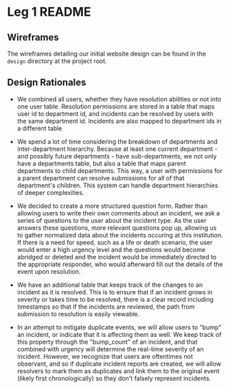 # Leg 1 README
## Wireframes
The wireframes detailing our initial website design can be found in the `design` directory at the project root.

## Design Rationales
- We combined all users, whether they have resolution abilities or
not into one user table. Resolution permissions are stored in a table
that maps user id to department id, and incidents can be resolved by
users with the same department id. Incidents are also mapped to department
ids in a different table

- We spend a lot of time considering the breakdown of departments and
inter-department hierarchy. Because at least one current department - and 
possibly future departments - have sub-departments, we not only have a
departments table, but also a table that maps parent departments to child
departments. This way, a user with permissions for a parent department can 
resolve submissions for all of that department's children. This system can
handle department hierarchies of deeper complexities.

- We decided to create a more structured question form. Rather than allowing
users to write their own comments about an incident, we ask a series of 
questions to the user about the incident type. As the user answers these 
questions, more relevant questions pop up, allowing us to gather normalized 
data about the incidents occuring at this institution. If there is a need for 
speed, such as a life or death scenario, the user would enter a high urgency 
level and the questions would become abridged or deleted and the incident 
would be immediately directed to the appropriate responder, who would 
afterward fill out the details of the event upon resolution. 

- We have an additional table that keeps track of the changes to an incident as it is resolved. This is to ensure that if an incident grows in severity or takes time to be resolved, there is a clear record including timestamps so that if the incidents are reviewed, the path from submission to resolution is easily viewable. 

- In an attempt to mitigate duplicate events, we will allow users to "bump" an incident, or indicate that it is affecting them as well. We keep track of this property through the "bump_count" of an incident, and that combined with urgency will determine the real-time severity of an incident. However, we recognize that users are oftentimes not observant, and so if duplicate incident reports are created, we will allow resolvers to mark them as duplicates and link them to the original event (likely first chronologically) so they don't falsely represent incidents.  


